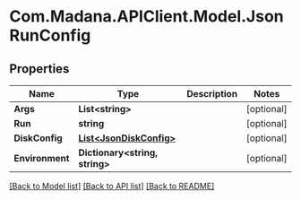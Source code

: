 
# Com.Madana.APIClient.Model.JsonRunConfig

## Properties

Name | Type | Description | Notes
------------ | ------------- | ------------- | -------------
**Args** | **List&lt;string&gt;** |  | [optional] 
**Run** | **string** |  | [optional] 
**DiskConfig** | [**List&lt;JsonDiskConfig&gt;**](JsonDiskConfig.md) |  | [optional] 
**Environment** | **Dictionary&lt;string, string&gt;** |  | [optional] 

[[Back to Model list]](../README.md#documentation-for-models)
[[Back to API list]](../README.md#documentation-for-api-endpoints)
[[Back to README]](../README.md)

